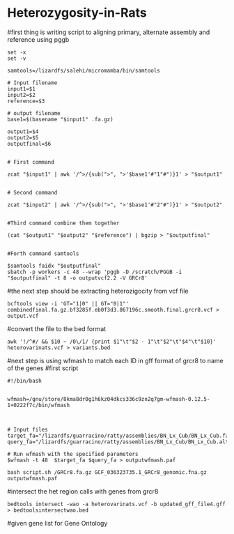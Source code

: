 # Heterozygosity-in-Rats


#first thing is writing script to aligning primary, alternate assembly and reference using pggb

```#!/bin/bash
set -x
set -v

samtools=/lizardfs/salehi/micromamba/bin/samtools

# Input filename
input1=$1
input2=$2
reference=$3

# output filename
base1=$(basename "$input1" .fa.gz)

output1=$4
output2=$5
outputfinal=$6


# First command

zcat "$input1" | awk '/^>/{sub(">", ">'$base1'#"1"#")}1' > "$output1"


# Second command

zcat "$input2" | awk '/^>/{sub(">", ">'$base1'#"2"#")}1' > "$output2"


#Third command combine them together

(cat "$output1" "$output2" "$reference") | bgzip > "$outputfinal"


#Forth command samtools

$samtools faidx "$outputfinal"
sbatch -p workers -c 48 --wrap 'pggb -D /scratch/PGGB -i "$outputfinal" -t 8 -o outputvcf2.2 -V GRCr8'
```

#the next step should be extracting heterozigocity from vcf file

```bcftools view -i 'GT="1|0" || GT="0|1"' combinedfinal.fa.gz.bf3285f.eb0f3d3.867196c.smooth.final.grcr8.vcf > output.vcf```

#convert the file to the bed format

```awk '!/^#/ && $10 ~ /0\/1/ {print $1"\t"$2 - 1"\t"$2"\t"$4"\t"$10}' heterovarinats.vcf > variants.bed```


#next step is using wfmash to match each ID in gff format of grcr8 to name of the genes
#first script
```
#!/bin/bash


wfmash=/gnu/store/8kma8dr0g1h6kz04dkcs336c9zn2q7gm-wfmash-0.12.5-1+0222f7c/bin/wfmash



# Input files
target_fa="/lizardfs/guarracino/ratty/assemblies/BN_Lx_Cub/BN_Lx_Cub.fa.gz"
query_fa="/lizardfs/guarracino/ratty/assemblies/BN_Lx_Cub/BN_Lx_Cub.alt.fa.gz"

# Run wfmash with the specified parameters
$wfmash -t 48  $target_fa $query_fa > outputwfmash.paf
```

```bash script.sh /GRCr8.fa.gz GCF_036323735.1_GRCr8_genomic.fna.gz outputwfmash.paf```


#intersect the het region calls with genes from grcr8

```bedtools intersect -wao -a heterovarinats.vcf -b updated_gff_file4.gff > bedtoolsintersectwao.bed```

#given gene list for Gene Ontology




